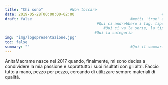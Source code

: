 ```yaml
---
title: "Chi sono"            #Non toccare
date: 2019-05-28T00:00:00+02:00                                       #Non toccare (a meno che non vuoi                                                                  rimettere a posto la data, ma occhio a                                                            scriverla bene)
draft: false                                            #metti 'true' al posto di 'false' per                                                              farlo diventare una bozza
                                         #Qui ci andrebbero i tag, tipo gli hashtag
                                            #Qui ci va la serie, la tipologia di                                                               prodotto
                                        #Qui la categoria
img: "img/logopresentazione.jpg"                                             #Qui ci va il nome dell'immagine (con il                                                           .jpg) che devi mettere in /static/img/...
toc: false
summary: ""                                             #Qui il sommario, la scritta che compare                                                           solo come sottotitolo nel blog
---
```

AnitaMacrame nasce nel 2017 quando, finalmente, mi sono decisa a condividere la mia passione e soprattutto i suoi risultati con gli altri. Faccio tutto a mano, pezzo per pezzo, cercando di utilizzare sempre materiali di qualità.